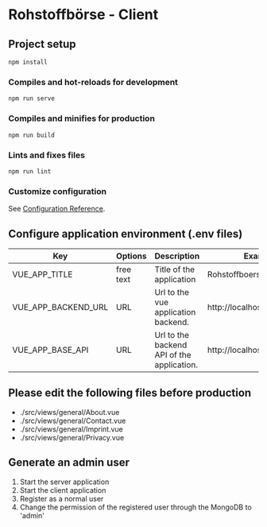 # Rohstoffbörse - Client

## Project setup

```
npm install
```

### Compiles and hot-reloads for development

```
npm run serve
```

### Compiles and minifies for production

```
npm run build
```

### Lints and fixes files

```
npm run lint
```

### Customize configuration

See [Configuration Reference](https://cli.vuejs.org/config/).


## Configure application environment (.env files)


| Key | Options | Description | Example |
| ------ | ------ | ------ | ------ |
| VUE_APP_TITLE | free text | Title of the application | Rohstoffboerse |
| VUE_APP_BACKEND_URL | URL | Url to the vue application backend. | http://localhost:3000 |
| VUE_APP_BASE_API | URL | Url to the backend API of the application. | http://localhost:3000/api/v1 |


## Please edit the following files before production

* ./src/views/general/About.vue
* ./src/views/general/Contact.vue
* ./src/views/general/Imprint.vue
* ./src/views/general/Privacy.vue

## Generate an admin user

1. Start the server application
1. Start the client application
1. Register as a normal user
1. Change the permission of the registered user through the MongoDB to 'admin'